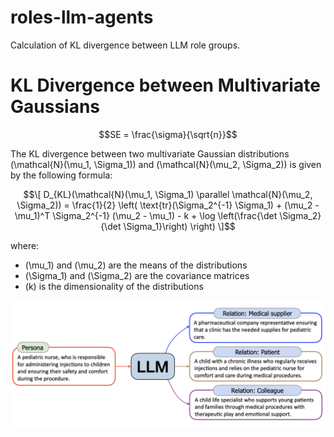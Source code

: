 # roles-llm-agents

Calculation of KL divergence between LLM role groups.

# KL Divergence between Multivariate Gaussians

```math
SE = \frac{\sigma}{\sqrt{n}}
```

The KL divergence between two multivariate Gaussian distributions \(\mathcal{N}(\mu_1, \Sigma_1)\) and \(\mathcal{N}(\mu_2, \Sigma_2)\) is given by the following formula:

```math
\[ 
D_{KL}(\mathcal{N}(\mu_1, \Sigma_1) \parallel \mathcal{N}(\mu_2, \Sigma_2)) =
\frac{1}{2} \left( \text{tr}(\Sigma_2^{-1} \Sigma_1) + (\mu_2 - \mu_1)^T \Sigma_2^{-1} (\mu_2 - \mu_1) - k + \log \left(\frac{\det \Sigma_2}{\det \Sigma_1}\right) \right)
\]
```

where:
- \(\mu_1\) and \(\mu_2\) are the means of the distributions
- \(\Sigma_1\) and \(\Sigma_2\) are the covariance matrices
- \(k\) is the dimensionality of the distributions



![llm-condition](personahub-pipe.png)
